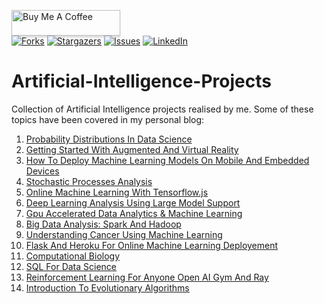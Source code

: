 <a href="https://www.buymeacoffee.com/pierpaolo" target="_blank"><img src="https://www.buymeacoffee.com/assets/img/custom_images/orange_img.png" alt="Buy Me A Coffee" style="height: 41px !important;width: 174px !important;box-shadow: 0px 3px 2px 0px rgba(190, 190, 190, 0.5) !important;-webkit-box-shadow: 0px 3px 2px 0px rgba(190, 190, 190, 0.5) !important;" ></a> <br>
[![Forks][forks-shield]][forks-url]
[![Stargazers][stars-shield]][stars-url]
[![Issues][issues-shield]][issues-url]
[![LinkedIn][linkedin-shield]][linkedin-url]

# Artificial-Intelligence-Projects

Collection of Artificial Intelligence projects realised by me. Some of these topics have been covered in my personal blog: <br>

1. [Probability Distributions In Data Science](https://pierpaolo28.github.io/blog/blog19/)
2. [Getting Started With Augmented And Virtual Reality](https://pierpaolo28.github.io/blog/blog17/)
3. [How To Deploy Machine Learning Models On Mobile And Embedded Devices](https://pierpaolo28.github.io/blog/blog16/)
4. [Stochastic Processes Analysis](https://pierpaolo28.github.io/blog/blog15/)
5. [Online Machine Learning With Tensorflow.js](https://pierpaolo28.github.io/blog/blog14/)
6. [Deep Learning Analysis Using Large Model Support](https://pierpaolo28.github.io/blog/blog13/)
7. [Gpu Accelerated Data Analytics & Machine Learning](https://pierpaolo28.github.io/blog/blog12/)
8. [Big Data Analysis: Spark And Hadoop](https://pierpaolo28.github.io/blog/blog10/)
9. [Understanding Cancer Using Machine Learning](https://pierpaolo28.github.io/blog/blog8/)
10. [Flask And Heroku For Online Machine Learning Deployement](https://pierpaolo28.github.io/blog/blog7/)
11. [Computational Biology](https://pierpaolo28.github.io/blog/blog4/)
12. [SQL For Data Science](https://pierpaolo28.github.io/blog/blog22/)
13. [Reinforcement Learning For Anyone Open AI Gym And Ray](https://pierpaolo28.github.io/blog/blog56/)
14. [Introduction To Evolutionary Algorithms](https://pierpaolo28.github.io/blog/blog38/)

[contributors-shield]: https://img.shields.io/github/contributors/pierpaolo28/Artificial-Intelligence-Projects.svg?style=flat-square
[contributors-url]: https://github.com/pierpaolo28/Artificial-Intelligence-Projects/graphs/contributors
[forks-shield]: https://img.shields.io/github/forks/pierpaolo28/Artificial-Intelligence-Projects.svg?style=flat-square
[forks-url]: https://github.com/pierpaolo28/Artificial-Intelligence-Projects/network/members
[stars-shield]: https://img.shields.io/github/stars/pierpaolo28/Artificial-Intelligence-Projects.svg?style=flat-square
[stars-url]: https://github.com/pierpaolo28/Artificial-Intelligence-Projects/stargazers
[issues-shield]: https://img.shields.io/github/issues/pierpaolo28/Artificial-Intelligence-Projects.svg?style=flat-square
[issues-url]: https://github.com/pierpaolo28/Artificial-Intelligence-Projects/issues
[license-shield]: https://img.shields.io/github/license/pierpaolo28/Artificial-Intelligence-Projects.svg?style=flat-square
[linkedin-shield]: https://img.shields.io/badge/-LinkedIn-black.svg?style=flat-square&logo=linkedin&colorB=555
[linkedin-url]: https://www.linkedin.com/in/pierpaolo28/
